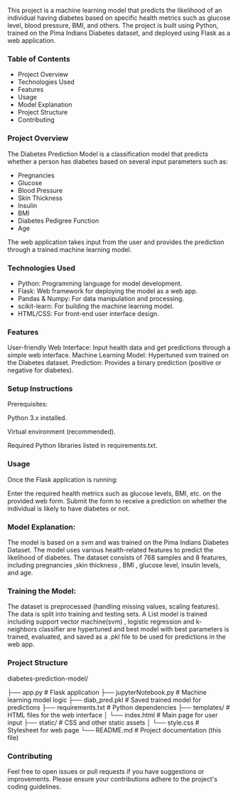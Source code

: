 This project is a machine learning model that predicts the likelihood of an individual having diabetes based on specific health metrics such as glucose level, blood pressure, BMI, and others. The project is built using Python, trained on the Pima Indians Diabetes dataset, and deployed using Flask as a web application.


### **Table of Contents**

- Project Overview
- Technologies Used
- Features
- Usage
- Model Explanation
- Project Structure
- Contributing


### **Project Overview**


The Diabetes Prediction Model is a classification model that predicts whether a person has diabetes based on several input parameters such as:

- Pregnancies
- Glucose
- Blood Pressure
- Skin Thickness
- Insulin
- BMI
- Diabetes Pedigree Function
- Age


The web application takes input from the user and provides the prediction through a trained machine learning model.


### **Technologies Used**


- Python: Programming language for model development.
- Flask: Web framework for deploying the model as a web app.
- Pandas & Numpy: For data manipulation and processing.
- scikit-learn: For building the machine learning model.
- HTML/CSS: For front-end user interface design.


### **Features**


User-friendly Web Interface: Input health data and get predictions through a simple web interface.
Machine Learning Model: Hypertuned svm trained on the Diabetes dataset.
Prediction: Provides a binary prediction (positive or negative for diabetes).


### **Setup Instructions**


Prerequisites:

Python 3.x installed.


Virtual environment (recommended).


Required Python libraries listed in requirements.txt.


### **Usage**


Once the Flask application is running:

Enter the required health metrics such as glucose levels, BMI, etc. on the provided web form.
Submit the form to receive a prediction on whether the individual is likely to have diabetes or not.


### **Model Explanation:**

The model is based on a svm and was trained on the Pima Indians Diabetes Dataset. The model uses various health-related features to predict the likelihood of diabetes. The dataset consists of 768 samples and 8 features, including pregnancies ,skin thickness , BMI ,  glucose level, insulin levels, and age.

### Training the Model:

The dataset is preprocessed (handling missing values, scaling features).
The data is split into training and testing sets.
A List model is trained including support vector machine(svm) , logistic regression and k-neighbors classifier are hypertuned and best model with best parameters is trained, evaluated, and saved as a .pkl file to be used for predictions in the web app.



### **Project Structure**

diabetes-prediction-model/

├── app.py                 # Flask application
├── jupyterNotebook.py     # Machine learning model logic
├── diab_pred.pkl          # Saved trained model for predictions
├── requirements.txt       # Python dependencies
├── templates/             # HTML files for the web interface
│   └── index.html         # Main page for user input
├── static/                # CSS and other static assets
│   └── style.css          # Stylesheet for web page
└── README.md              # Project documentation (this file)


### **Contributing**


Feel free to open issues or pull requests if you have suggestions or improvements. Please ensure your contributions adhere to the project's coding guidelines.